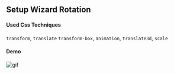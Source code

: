 ## Setup Wizard Rotation

#### Used Css Techniques

`transform`, `translate` `transform-box`, `animation`, `translate3d`, `scale`

#### Demo

![gif](https://github.com/yhancsx/html-css-svg-animations/raw/master/01.%20setup-wizard-rotation/index.gif)
